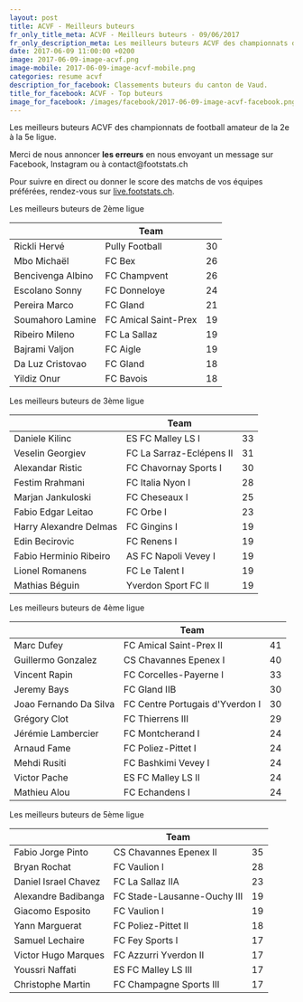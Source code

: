 ```yaml
---
layout: post
title: ACVF - Meilleurs buteurs
fr_only_title_meta: ACVF - Meilleurs buteurs - 09/06/2017
fr_only_description_meta: Les meilleurs buteurs ACVF des championnats de football amateur de la 2e à la 5e ligue - 09/06/2017
date: 2017-06-09 11:00:00 +0200
image: 2017-06-09-image-acvf.png
image-mobile: 2017-06-09-image-acvf-mobile.png
categories: resume acvf
description_for_facebook: Classements buteurs du canton de Vaud.
title_for_facebook: ACVF - Top buteurs
image_for_facebook: /images/facebook/2017-06-09-image-acvf-facebook.png
---
```

<p>Les meilleurs buteurs ACVF des championnats de football amateur de la 2e à la 5e ligue.</p>
<p>Merci de nous annoncer <b>les erreurs</b> en nous envoyant un message sur Facebook, Instagram ou à contact@footstats.ch</p>
<p>Pour suivre en direct ou donner le score des matchs de vos équipes préférées, rendez-vous sur <a href='http://live.footstats.ch'>live.footstats.ch</a>.</p>

<p>Les meilleurs buteurs de 2ème ligue</p><table class="table"><thead><tr><th><i class="fa fa-male"></i></th><th>Team</th><th><i class="fa fa-futbol-o"></i></th></tr></thead><tbody><tr><td>Rickli Hervé</td><td>Pully Football</td><td>30</td></tr><tr><td>Mbo Michaël</td><td>FC Bex</td><td>26</td></tr><tr><td>Bencivenga Albino</td><td>FC Champvent</td><td>26</td></tr><tr><td>Escolano Sonny</td><td>FC Donneloye</td><td>24</td></tr><tr><td>Pereira Marco</td><td>FC Gland</td><td>21</td></tr><tr><td>Soumahoro Lamine</td><td>FC Amical Saint-Prex</td><td>19</td></tr><tr><td>Ribeiro Mileno</td><td>FC La Sallaz</td><td>19</td></tr><tr><td>Bajrami Valjon</td><td>FC Aigle</td><td>19</td></tr><tr><td>Da Luz Cristovao</td><td>FC Gland</td><td>18</td></tr><tr><td>Yildiz Onur</td><td>FC Bavois</td><td>18</td></tr></tbody></table><p>Les meilleurs buteurs de 3ème ligue</p><table class="table"><thead><tr><th><i class="fa fa-male"></i></th><th>Team</th><th><i class="fa fa-futbol-o"></i></th></tr></thead><tbody><tr><td>Daniele Kilinc</td><td>ES FC Malley LS I</td><td>33</td></tr><tr><td>Veselin Georgiev</td><td>FC La Sarraz-Eclépens II</td><td>31</td></tr><tr><td>Alexandar Ristic</td><td>FC Chavornay Sports I</td><td>30</td></tr><tr><td>Festim Rrahmani</td><td>FC Italia Nyon I</td><td>28</td></tr><tr><td>Marjan Jankuloski</td><td>FC Cheseaux I</td><td>25</td></tr><tr><td>Fabio Edgar Leitao</td><td>FC Orbe I</td><td>23</td></tr><tr><td>Harry Alexandre Delmas</td><td>FC Gingins I</td><td>19</td></tr><tr><td>Edin Becirovic</td><td>FC Renens I</td><td>19</td></tr><tr><td>Fabio Herminio Ribeiro</td><td>AS FC Napoli Vevey I</td><td>19</td></tr><tr><td>Lionel Romanens</td><td>FC Le Talent I</td><td>19</td></tr><tr><td>Mathias Béguin</td><td>Yverdon Sport FC II</td><td>19</td></tr></tbody></table><p>Les meilleurs buteurs de 4ème ligue</p><table class="table"><thead><tr><th><i class="fa fa-male"></i></th><th>Team</th><th><i class="fa fa-futbol-o"></i></th></tr></thead><tbody><tr><td>Marc Dufey</td><td>FC Amical Saint-Prex II</td><td>41</td></tr><tr><td>Guillermo Gonzalez</td><td>CS Chavannes Epenex I</td><td>40</td></tr><tr><td>Vincent Rapin</td><td>FC Corcelles-Payerne l</td><td>33</td></tr><tr><td>Jeremy Bays</td><td>FC Gland IIB</td><td>30</td></tr><tr><td>Joao Fernando Da Silva</td><td>FC Centre Portugais d'Yverdon I</td><td>30</td></tr><tr><td>Grégory Clot</td><td>FC Thierrens III</td><td>29</td></tr><tr><td>Jérémie Lambercier</td><td>FC Montcherand I</td><td>24</td></tr><tr><td>Arnaud Fame</td><td>FC Poliez-Pittet I</td><td>24</td></tr><tr><td>Mehdi Rusiti</td><td>FC Bashkimi Vevey I</td><td>24</td></tr><tr><td>Victor Pache</td><td>ES FC Malley LS II</td><td>24</td></tr><tr><td>Mathieu Alou</td><td>FC Echandens I</td><td>24</td></tr></tbody></table><p>Les meilleurs buteurs de 5ème ligue</p><table class="table"><thead><tr><th><i class="fa fa-male"></i></th><th>Team</th><th><i class="fa fa-futbol-o"></i></th></tr></thead><tbody><tr><td>Fabio Jorge Pinto</td><td>CS Chavannes Epenex II</td><td>35</td></tr><tr><td>Bryan Rochat</td><td>FC Vaulion l</td><td>28</td></tr><tr><td>Daniel Israel Chavez</td><td>FC La Sallaz IIA</td><td>23</td></tr><tr><td>Alexandre Badibanga</td><td>FC Stade-Lausanne-Ouchy III</td><td>19</td></tr><tr><td>Giacomo Esposito</td><td>FC Vaulion l</td><td>19</td></tr><tr><td>Yann Marguerat</td><td>FC Poliez-Pittet II</td><td>18</td></tr><tr><td>Samuel Lechaire</td><td>FC Fey Sports l</td><td>17</td></tr><tr><td>Victor Hugo Marques</td><td>FC Azzurri Yverdon II</td><td>17</td></tr><tr><td>Youssri Naffati</td><td>ES FC Malley LS III</td><td>17</td></tr><tr><td>Christophe Martin</td><td>FC Champagne Sports III</td><td>17</td></tr></tbody></table>